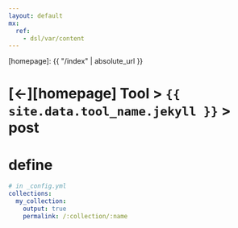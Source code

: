 ```yaml
---
layout: default
mx:
  ref:
    - dsl/var/content
---
```



[//]: #(Reference)
[homepage]:   {{ "/index" | absolute_url }}

# [&larr;][homepage] Tool > `{{ site.data.tool_name.jekyll }}` > post

# define
```yaml
# in _config.yml
collections:
  my_collection:
    output: true
    permalink: /:collection/:name
```
